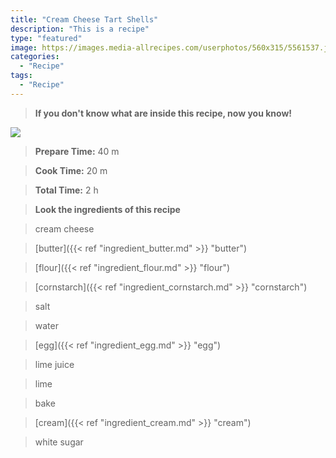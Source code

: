 ```yaml
---
title: "Cream Cheese Tart Shells"
description: "This is a recipe"
type: "featured"
image: https://images.media-allrecipes.com/userphotos/560x315/5561537.jpg
categories: 
  - "Recipe"
tags: 
  - "Recipe"
---
```



>**If you don't know what are inside this recipe, now you know!**

![](../images/Recipes-Banner.jpg)
> **Prepare Time:** 40 m


> **Cook Time:** 20 m


> **Total Time:** 2 h

> **Look the ingredients of this recipe**

> cream cheese

> [butter]({{< ref "ingredient_butter.md" >}} "butter")

> [flour]({{< ref "ingredient_flour.md" >}} "flour")

> [cornstarch]({{< ref "ingredient_cornstarch.md" >}} "cornstarch")

> salt

> water

> [egg]({{< ref "ingredient_egg.md" >}} "egg")

> lime juice

> lime

> bake

> [cream]({{< ref "ingredient_cream.md" >}} "cream")

> white sugar

